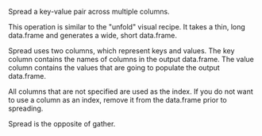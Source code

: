 Spread a key-value pair across multiple columns.

This operation is similar to the "unfold" visual recipe. It takes a thin, long data.frame and generates a wide, short data.frame.

Spread uses two columns, which represent keys and values. The key column contains the names of columns in the output data.frame. The value column contains the values that are going to populate the output data.frame. 

All columns that are not specified are used as the index. If you do not want to use a column as an index, remove it from the data.frame prior to spreading.

Spread is the opposite of gather.